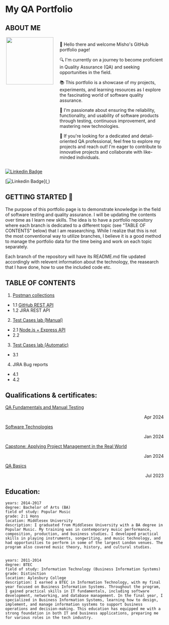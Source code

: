 <!DOCTYPE html>
<html>
<body>

# My QA Portfolio                
## ABOUT ME
<div style="display: flex; align-items: flex-start;">
    <img align="right" src="https://avatars.githubusercontent.com/u/59510395?s=400&u=49d6366f5d1602a5a42bb0d155ed704955fb67ed&v=4" width="150" height="150" style="margin-right: 20px;"/>
    <div>
        <p>👋 Hello there and welcome Misho's GitHub portfolio page!</p>
        <p>🔍 I'm currently on a journey to become proficient in Quality Assurance (QA) and seeking opportunities in the field.</p>
        <p>📚 This portfolio is a showcase of my projects, experiments, and learning resources as I explore the fascinating world of software quality assurance.</p>
        <p>🌱 I'm passionate about ensuring the reliability, functionality, and usability of software products through testing, continuous improvement, and mastering new technologies.</p>
        <p>💼 If you're looking for a dedicated and detail-oriented QA professional, feel free to explore my projects and reach out! I'm eager to contribute to innovative projects and collaborate with like-minded individuals.</p>
    </div>
</div>

[![Linkedin Badge](https://img.shields.io/badge/-mmihaylov-blue?style=flat-square&logo=Linkedin&logoColor=white&link=https://www.linkedin.com/in/mihmihaylov/)](https://www.linkedin.com/in/mihmihaylov/)

[![Linkedin Badge](https://img.shields.io/badge/lesno%20e%20.bg-8A2BE2)](<a href="https://lesnoe.bg/" target="_blank"> </a>)



## GETTING STARTED 🚀
The purpose of this portfolio page is to demonstrate knowledge in the field of software testing and quality assurance. I will be updating the contents over time as I learn new skills. The idea is to have a portfolio repository where each branch is dedicated to a different topic (see "TABLE OF CONTENTS" below) that I am reasearching. While I realize that this is not the most conventional way to utilize branches, I believe it is a good method to manage the portfolio data for the time being and work on each topic separately. 

Each branch of the repository will have its README.md file updated accordingly with relevent information about the technology, the reasearch that I have done, how to use the included code etc.

## TABLE OF CONTENTS

1. [Postman collections](https://github.com/mimmato/portfolio/tree/Postman-collection)
- 1.1 [GitHub REST API](https://github.com/mimmato/portfolio/tree/Postman-collection/Postman%20Collections) 
- 1.2 JIRA REST API 

2. [Test Cases lab (Manual)]()
- 2.1 [Node.js + Express API](https://github.com/mimmato/portfolio/tree/nodeJS_Express_API)
- 2.2

3. [Test Cases lab (Automatic)]()
- 3.1 

4. JIRA Bug reports
- 4.1
- 4.2

## Qualifications & certificates:

[QA Fundamentals and Manual Testing](https://softuni.bg/Certificates/Details/213880/6219cf19) <div style="text-align: right;">Apr 2024</div>

[Software Technologies](https://softuni.bg/certificates/details/206329/f5488dd8) <div style="text-align: right;">Jan 2024</div>

[Capstone: Applying Project Management in the Real World](https://www.coursera.org/account/accomplishments/verify/38BMAN2Y59WM) <div style="text-align: right;">Jan 2024</div>

[QA Basics](https://softuni.bg/certificates/details/178607/9ecc6617) <div style="text-align: right;">Jul 2023</div>


## Education: 

    years: 2014-2017
    degree: Bachelor of Arts (BA)
    field of study: Popular Music
    grade: 2:1 Hons
    location: Middlesex University
    description: I graduated from Middlesex University with a BA degree in Popular Music. My training was in contemporary music performance, composition, production, and business studies. I developed practical skills in playing instruments, songwriting, and music technology, and had opportunities to perform in some of the largest London venues. The program also covered music theory, history, and cultural studies.


    years: 2011-2014
    degree: BTEC
    field of study: Information Technology (Business Information Systems)
    grade: Distinction
    location: Aylesbury College
    description: I earned a BTEC in Information Technology, with my final year focused on Business Information Systems. Throughout the program, I gained practical skills in IT fundamentals, including software development, networking, and database management. In the final year, I specialized in Business Information Systems, learning how to design, implement, and manage information systems to support business operations and decision-making. This education has equipped me with a strong foundation in both IT and business applications, preparing me for various roles in the tech industry.




</body>
</html>